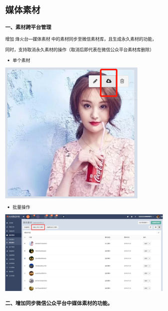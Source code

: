 # 媒体素材

### 一、素材跨平台管理

增加 烽火台—媒体素材 中的素材同步至微信素材库，且生成永久素材的功能，

同时，支持取消永久素材的操作（取消后即代表在微信公众平台素材库删除）

* 单个素材

![](/assets/1532336464%281%29.jpg)

* 批量操作

![](/assets/1532336668.jpg)

### 二、增加同步微信公众平台中媒体素材的功能。













